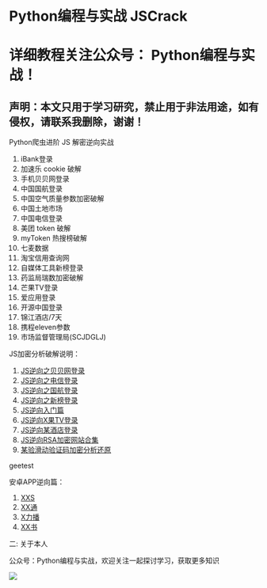 # Python编程与实战 JSCrack
# 详细教程关注公众号： Python编程与实战！
## 声明：本文只用于学习研究，禁止用于非法用途，如有侵权，请联系我删除，谢谢！
Python爬虫进阶 JS 解密逆向实战

1. iBank登录
2. 加速乐 cookie 破解
3. 手机贝贝网登录
4. 中国国航登录
5. 中国空气质量参数加密破解
6. 中国土地市场
7. 中国电信登录
8. 美团 token 破解
9. myToken 热搜榜破解
10. 七麦数据
11. 淘宝信用查询网
12. 自媒体工具新榜登录
13. 药监局瑞数加密破解
14. 芒果TV登录
15. 爱应用登录
16. 开源中国登录
17. 锦江酒店/7天
18. 携程eleven参数
19. 市场监督管理局(SCJDGLJ)

JS加密分析破解说明：

1. [JS逆向之贝贝网登录](https://mp.weixin.qq.com/s/Ex93COLBX3_MMhIIXwozYg)
2. [JS逆向之电信登录](https://mp.weixin.qq.com/s/P27oJGafyHsOnxptgHiUPQ)
3. [JS逆向之国航登录](https://mp.weixin.qq.com/s/YWgMoGn4_YVhCPXPOAmrkA)
4. [JS逆向之新榜登录](https://mp.weixin.qq.com/s/548sZpUE1xq2lCs-olVIzQ)
5. [JS逆向入门篇](https://mp.weixin.qq.com/s/xb8VdJGD-DgQzq8yWOBpag)
6. [JS逆向X果TV登录](https://mp.weixin.qq.com/s/mVDR6daS5B4QQJX5IDjSag)
7. [JS逆向某酒店登录](https://mp.weixin.qq.com/s/eXMgPm4VhJcY54VFb0-ljQ)
8. [JS逆向RSA加密网站合集](https://mp.weixin.qq.com/s/FQ_FJKkrecHnHsQQP7UNHA)
9. [某验滑动验证码加密分析还原](https://mp.weixin.qq.com/s/jjy8DUSLW73shyDtCXmeYw)

geetest

安卓APP逆向篇：

1. [XXS](https://mp.weixin.qq.com/s/MW2BQcQyN1A88ljYWQWz6w)
2. [XX通](https://mp.weixin.qq.com/s/D7gWwvaA9Vjd8ub8THrf0Q)
3. [X力播](https://mp.weixin.qq.com/s/1RcPLeBHzOJcPiOzK3NDqQ)
4. [XX书](https://mp.weixin.qq.com/s/t_KHnIVnO0XqVSPe_uCRXQ)


二: 关于本人

公众号：Python编程与实战，欢迎关注一起探讨学习，获取更多知识

![](https://upload-images.jianshu.io/upload_images/16366265-2e1f6469129a3637.jpg?imageMogr2/auto-orient/strip%7CimageView2/2/w/1240)

